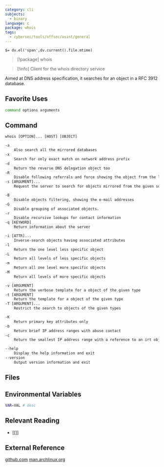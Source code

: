 ```yaml
---
category: cli
subjects:
  - binary
language: c
package: whois
tags:
  - cybersec/tools/offsec/osint/general
---
```


`$= dv.el('span',dv.current().file.mtime)`
> [!package] whois

> [!info] Client for the whois directory service

Aimed at DNS address specification, it searches for an object in a RFC 3912 database.

## Favorite Uses
```sh
command options arguments
```

## Command
```txt
whois [OPTION]... [HOST] [OBJECT]

-a
	Also search all the mirrored databases
-x
	Search for only exact match on network address prefix
-d
	Return the reverse DNS delegation object too
-R
	Disable following referrals and force showing the object from the local copy in the server
-s [ARGUMENT]...
	Request the server to search for objects mirrored from the given sources

-B
	Disable objects filtering, showing the e-mail addresses
-G
	Disable grouping of associated objects.
-r
	Disable recursive lookups for contact information
-q [KEYWORD]
	Return information about the server

-i [ATTR]...
	Inverse-search objects having associated attributes
-l
	Return the one level less specific object
-L
	Return all levels of less specific objects
-m
	Return all one level more specific objects
-M
	Return all levels of more specific objects

-v [ARGUMENT]
	Return the verbose template for a object of the given type
-t [ARGUMENT]
	Return the template for a object of the given type
-T [ARGUMENT]...
	Restrict the search to objects of the given types

-K
    Return primary key attributes only
-b
	Return brief IP address ranges with abuse contact
-c
	Return the smallest IP address range with a reference to an irt object

--help
	Display the help information and exit 
--version
	Output version information and exit
```

## Files


## Environmental Variables
```bash
VAR=VAL # desc
```


## Relevant Reading
- [[]]

## External Reference
[github.com](https://github.com/rfc1036/whois)
[man.archlinux.org](https://man.archlinux.org/man/extra/whois/whois.1.en)
